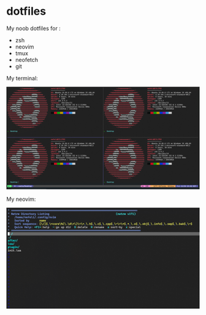 # dotfiles

My noob dotfiles for :

- zsh
- neovim
- tmux
- neofetch
- git

My terminal:

![terminal](https://github.com/nefelitav/dotfiles/blob/main/images/terminal.png?raw=true)

My neovim:

![neovim](https://github.com/nefelitav/dotfiles/blob/main/images/neovim.png?raw=true)
